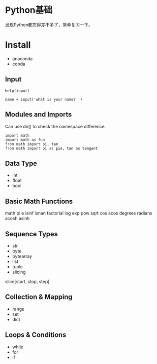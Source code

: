 Python基础
===
发现Python都忘得差不多了，简单复习一下。

# Install
* anaconda
* conda

## Input
```
help(input)

name = input('what is your name? ')
```

## Modules and Imports
Can use dir() to check the namespace difference.
```
import math
import math as fun
from math import pi, tan
from math import pi as pie, tan as tangent
```

## Data Type
* int
* float
* bool

## Basic Math Functions
math
pi
e
isinf
isnan
factorial
log
exp
pow
sqrt
cos
acos
degrees
radians
acosh
asinh

## Sequence Types
* str
* byte
* bytearray
* list
* tuple
* slicing

slice[start, stop, step]

## Collection & Mapping
* range
* set
* dict

## Loops & Conditions
* while
* for
* if

